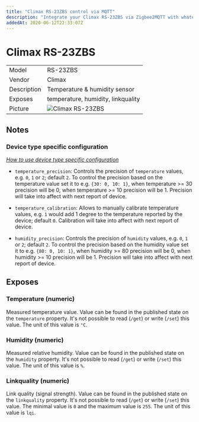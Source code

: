 ```yaml
---
title: "Climax RS-23ZBS control via MQTT"
description: "Integrate your Climax RS-23ZBS via Zigbee2MQTT with whatever smart home infrastructure you are using without the vendors bridge or gateway."
addedAt: 2020-06-12T22:33:07Z
---
```


<!-- !!!! -->
<!-- ATTENTION: This file is auto-generated through docgen! -->
<!-- You can only edit the "## Notes"-Section. -->
<!-- !!!! -->

# Climax RS-23ZBS

|     |     |
|-----|-----|
| Model | RS-23ZBS  |
| Vendor  | Climax  |
| Description | Temperature & humidity sensor |
| Exposes | temperature, humidity, linkquality |
| Picture | ![Climax RS-23ZBS](https://psi-4ward.github.io/zigbee2mqtt.io/images/devices/RS-23ZBS.jpg) |


## Notes

### Device type specific configuration
*[How to use device type specific configuration](../../guide/configuration/#device-specific-configuration)*

* `temperature_precision`: Controls the precision of `temperature` values,
e.g. `0`, `1` or `2`; default `2`.
To control the precision based on the temperature value set it to e.g. `{30: 0, 10: 1}`,
when temperature >= 30 precision will be 0, when temperature >= 10 precision will be 1. Precision will take into affect with next report of device.
* `temperature_calibration`: Allows to manually calibrate temperature values,
e.g. `1` would add 1 degree to the temperature reported by the device; default `0`. Calibration will take into affect with next report of device.


* `humidity_precision`: Controls the precision of `humidity` values, e.g. `0`, `1` or `2`; default `2`.
To control the precision based on the humidity value set it to e.g. `{80: 0, 10: 1}`,
when humidity >= 80 precision will be 0, when humidity >= 10 precision will be 1. Precision will take into affect with next report of device.



## Exposes

### Temperature (numeric)
Measured temperature value.
Value can be found in the published state on the `temperature` property.
It's not possible to read (`/get`) or write (`/set`) this value.
The unit of this value is `°C`.

### Humidity (numeric)
Measured relative humidity.
Value can be found in the published state on the `humidity` property.
It's not possible to read (`/get`) or write (`/set`) this value.
The unit of this value is `%`.

### Linkquality (numeric)
Link quality (signal strength).
Value can be found in the published state on the `linkquality` property.
It's not possible to read (`/get`) or write (`/set`) this value.
The minimal value is `0` and the maximum value is `255`.
The unit of this value is `lqi`.

